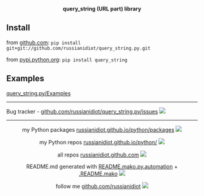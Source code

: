 <p align="center">
	<b>query_string (URL part) library</b>
</p>

Install
-------

from [github.com](http://github.com/russianidiot/query_string.py):
`pip install git+git://github.com/russianidiot/query_string.py.git`

from [pypi.python.org](https://pypi.python.org): `pip install query_string`

Examples
--------
<a href="https://github.com/russianidiot/query_string.py/tree/master/Examples">
	query_string.py/Examples
</a>

---

Bug tracker - [github.com/russianidiot/query_string.py/issues](http://github.com/russianidiot/query_string.py/issues)
<img src="http://russianidiot.github.io/images/issue/16.png" />

---

<p align="center">
my Python packages 
<a href="http://russianidiot.github.com/russianidiot/python/packages">russianidiot.github.io/python/packages</a> <img src="http://russianidiot.github.io/images/python/16.png" />
</p>
<p align="center">
my Python repos <a href="http://russianidiot.github.com/russianidiot/python/">russianidiot.github.io/python/</a>
<img src="http://russianidiot.github.io/images/python/16.png" />
</p>

<p align="center">
	all repos <a href="http://russianidiot.github.com/">russianidiot.github.com</a> <img src="http://russianidiot.github.io/images/star/16.png" />
</p>

<p align="center">
	README.md generated with <a href="https://github.com/russianidiot/README.mako.py.automation">README.mako.py.automation</a> + <a href="https://github.com/russianidiot/.README.mako">.README.mako</a> 
<img src="http://russianidiot.github.io/images/book/16.png">
</p>

<p align="center">
	follow me <a href="http://github.com/russianidiot">github.com/russianidiot</a>
<img src="http://russianidiot.github.io/images/github/16.png" />
</p>